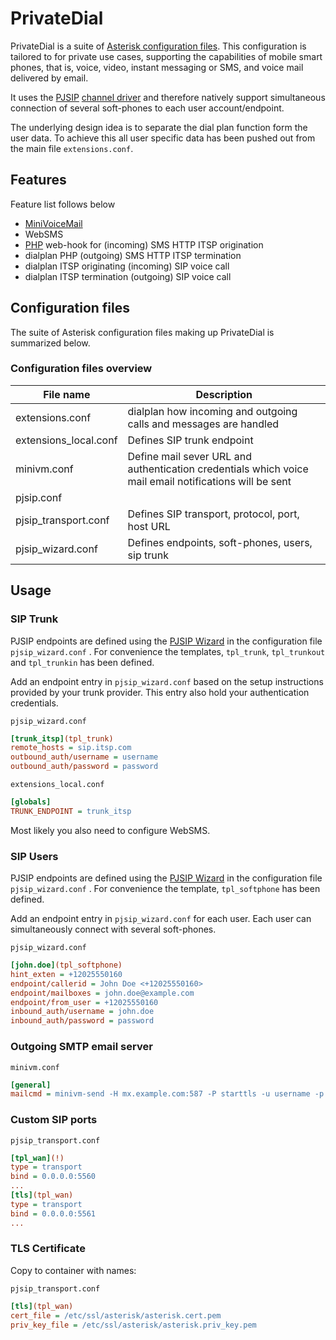 # PrivateDial

PrivateDial is a suite of [Asterisk configuration files](https://wiki.asterisk.org/wiki/display/AST/Asterisk+Configuration+Files). This configuration is tailored to for private use cases, supporting the capabilities of mobile smart phones, that is, voice, video, instant messaging or SMS, and voice mail delivered by email.

It uses the [PJSIP](https://www.pjsip.org/) [channel driver](https://wiki.asterisk.org/wiki/display/AST/Configuring+res_pjsip) and therefore natively support simultaneous connection of several soft-phones to each user account/endpoint.

The underlying design idea is to separate the dial plan function form the user data. To achieve this all user specific data has been pushed out from the main file `extensions.conf`.

## Features

Feature list follows below

- [MiniVoiceMail](https://wiki.asterisk.org/wiki/display/AST/Asterisk+16+Application_MinivmRecord)
- WebSMS
- [PHP](https://en.wikipedia.org/wiki/PHP) web-hook for (incoming) SMS HTTP ITSP origination
- dialplan PHP (outgoing) SMS HTTP ITSP termination
- dialplan ITSP originating (incoming) SIP voice call
- dialplan ITSP termination (outgoing) SIP voice call

## Configuration files

The suite of Asterisk configuration files making up PrivateDial is summarized below.

### Configuration files overview

| File name             | Description                                                  |
| --------------------- | ------------------------------------------------------------ |
| extensions.conf       | dialplan how incoming and outgoing calls and messages are handled |
| extensions_local.conf | Defines SIP trunk endpoint                                   |
| minivm.conf           | Define mail sever URL and authentication credentials which voice mail email notifications will be sent |
| pjsip.conf            |  |
| pjsip_transport.conf  | Defines SIP transport, protocol, port, host URL              |
| pjsip_wizard.conf     | Defines endpoints, soft-phones, users, sip trunk             |

## Usage

### SIP Trunk

PJSIP endpoints are defined using the [PJSIP Wizard](https://wiki.asterisk.org/wiki/display/AST/PJSIP+Configuration+Wizard) in the configuration file `pjsip_wizard.conf` . For convenience the templates, `tpl_trunk`, `tpl_trunkout` and `tpl_trunkin` has been defined.

Add an endpoint entry in `pjsip_wizard.conf` based on the setup instructions provided by your trunk provider. This entry also hold your authentication credentials.

`pjsip_wizard.conf`

```ini
[trunk_itsp](tpl_trunk)
remote_hosts = sip.itsp.com
outbound_auth/username = username
outbound_auth/password = password
```

`extensions_local.conf`

```ini
[globals]
TRUNK_ENDPOINT = trunk_itsp
```

Most likely you also need to configure WebSMS.

### SIP Users

PJSIP endpoints are defined using the [PJSIP Wizard](https://wiki.asterisk.org/wiki/display/AST/PJSIP+Configuration+Wizard) in the configuration file `pjsip_wizard.conf` . For convenience the template, `tpl_softphone` has been defined.

Add an endpoint entry in `pjsip_wizard.conf` for each user. Each user can simultaneously connect with several soft-phones.

`pjsip_wizard.conf`

```ini
[john.doe](tpl_softphone)
hint_exten = +12025550160
endpoint/callerid = John Doe <+12025550160>
endpoint/mailboxes = john.doe@example.com
endpoint/from_user = +12025550160
inbound_auth/username = john.doe
inbound_auth/password = password
```

### Outgoing SMTP email server

`minivm.conf`

```ini
[general]
mailcmd = minivm-send -H mx.example.com:587 -P starttls -u username -p password -f voicemail-noreply@example.com
```

### Custom SIP ports

`pjsip_transport.conf`

```ini
[tpl_wan](!)
type = transport
bind = 0.0.0.0:5560
...
[tls](tpl_wan)
type = transport
bind = 0.0.0.0:5561
...
```

### TLS Certificate

Copy to container with names:

`pjsip_transport.conf`

```ini
[tls](tpl_wan)
cert_file = /etc/ssl/asterisk/asterisk.cert.pem
priv_key_file = /etc/ssl/asterisk/asterisk.priv_key.pem
```
